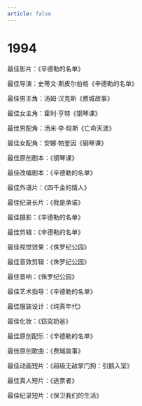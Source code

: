 ```yaml
---
article: false
---
```


# 1994

最佳影片：《辛德勒的名单》

最佳导演：史蒂文·斯皮尔伯格《辛德勒的名单》

最佳男主角：汤姆·汉克斯《费城故事》

最佳女主角：霍利·亨特《钢琴课》

最佳男配角：汤米·李·琼斯《亡命天涯》

最佳女配角：安娜·帕奎因《钢琴课》

最佳原创剧本：《钢琴课》

最佳改编剧本：《辛德勒的名单》

最佳外语片：《四千金的情人》

最佳纪录长片：《我是承诺》

最佳摄影：《辛德勒的名单》

最佳剪辑：《辛德勒的名单》

最佳视觉效果：《侏罗纪公园》

最佳音效剪辑：《侏罗纪公园》

最佳音响：《侏罗纪公园》

最佳艺术指导：《辛德勒的名单》

最佳服装设计：《纯真年代》

最佳化妆：《窈窕奶爸》

最佳原创配乐：《辛德勒的名单》

最佳原创歌曲：《费城故事》

最佳动画短片：《超级无敌掌门狗：引鹅入室》

最佳真人短片：《逃票者》

最佳纪录短片：《保卫我们的生活》